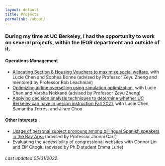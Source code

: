 ```yaml
---
layout: default
title: Projects
permalink: /about/
---
```


### During my time at UC Berkeley, I had the opportunity to work on several projects, within the IEOR department and outside of it.

#### Operations Management
- [Allocating Section 8 Housing Vouchers to maximize social welfare](https://drive.google.com/file/d/1c_wZN1hsNTNyfzVGWdfOtKo3dpYGpDhr/view?usp=sharing), with Lucie Chen and Sophea Bonne (advised by Professor Zeyu Zheng and mentored by Professor Rob Leachman)
- [Optimizing airline overselling using simulation optimization](https://github.com/nataliecandersson/nataliecandersson.github.io/blob/main/files/IEOR_174_Project_Report.pdf), with Lucie Chen and Varsha Nekkanti (advised by Professor Zeyu Zheng)
- [Applying decision analysis techniques to determine whether UC Berkeley can have in person instruction Fall 2021](https://www.youtube.com/watch?v=e00QR-h2t6M), with Lucie Chen, Samantha Torres, and Jihee Choo


#### Other Interests
- [Usage of personal subject pronouns among billingual Spanish speakers in the Bay Area](https://drive.google.com/file/d/1gNWGGZWvD8TgNDYY9BNKoEniB6kcOoM1/view?usp=sharing) (advised by Professor Jhonni Carr)
- Evaluating the accessibility of congressional websites with Connor Lin and Elif Citoglu (advised by Ph.D student Emma Lurie)

###### Last updated 05/31/2022.